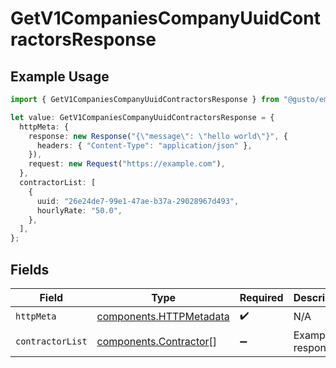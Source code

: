 # GetV1CompaniesCompanyUuidContractorsResponse

## Example Usage

```typescript
import { GetV1CompaniesCompanyUuidContractorsResponse } from "@gusto/embedded-api/models/operations/getv1companiescompanyuuidcontractors.js";

let value: GetV1CompaniesCompanyUuidContractorsResponse = {
  httpMeta: {
    response: new Response("{\"message\": \"hello world\"}", {
      headers: { "Content-Type": "application/json" },
    }),
    request: new Request("https://example.com"),
  },
  contractorList: [
    {
      uuid: "26e24de7-99e1-47ae-b37a-29028967d493",
      hourlyRate: "50.0",
    },
  ],
};
```

## Fields

| Field                                                              | Type                                                               | Required                                                           | Description                                                        |
| ------------------------------------------------------------------ | ------------------------------------------------------------------ | ------------------------------------------------------------------ | ------------------------------------------------------------------ |
| `httpMeta`                                                         | [components.HTTPMetadata](../../models/components/httpmetadata.md) | :heavy_check_mark:                                                 | N/A                                                                |
| `contractorList`                                                   | [components.Contractor](../../models/components/contractor.md)[]   | :heavy_minus_sign:                                                 | Example response                                                   |